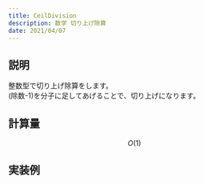```yaml
---
title: CeilDivision
description: 数学 切り上げ除算
date: 2021/04/07
---
```


## 説明
整数型で切り上げ除算をします。  
(除数-1)を分子に足してあげることで、切り上げになります。

## 計算量
$$
O(1)
$$

## 実装例

```cpp import=/assets/Library/math/ceildiv.cpp
```
